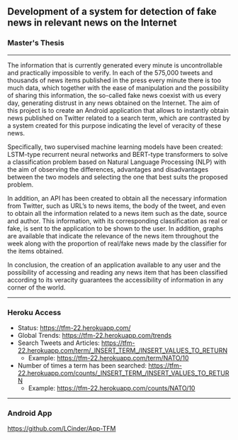 ## Development of a system for detection of fake news in relevant news on the Internet
### Master's Thesis

---
The information that is currently generated every minute is uncontrollable and practically impossible to verify. In each of the 575,000 tweets and thousands of news items
published in the press every minute there is too much data, which together with the ease
of manipulation and the possibility of sharing this information, the so-called fake news
coexist with us every day, generating distrust in any news obtained on the Internet.
The aim of this project is to create an Android application that allows to instantly obtain
news published on Twitter related to a search term, which are contrasted by a system
created for this purpose indicating the level of veracity of these news.

Specifically, two supervised machine learning models have been created: LSTM-type recurrent neural networks and BERT-type transformers to solve a classification problem
based on Natural Language Processing (NLP) with the aim of observing the differences,
advantages and disadvantages between the two models and selecting the one that best
suits the proposed problem.

In addition, an API has been created to obtain all the necessary information from Twitter,
such as URL’s to news items, the body of the tweet, and even to obtain all the information related to a news item such as the date, source and author. This information, with
its corresponding classification as real or fake, is sent to the application to be shown to
the user. In addition, graphs are available that indicate the relevance of the news item
throughout the week along with the proportion of real/fake news made by the classifier
for the items obtained.

In conclusion, the creation of an application available to any user and the possibility of
accessing and reading any news item that has been classified according to its veracity
guarantees the accessibility of information in any corner of the world.

---

### Heroku Access 
- Status: https://tfm-22.herokuapp.com/
- Global Trends: https://tfm-22.herokuapp.com/trends
- Search Tweets and Articles: https://tfm-22.herokuapp.com/term/_INSERT_TERM_/INSERT_VALUES_TO_RETURN
  - Example: https://tfm-22.herokuapp.com/term/NATO/10
- Number of times a term has been searched: https://tfm-22.herokuapp.com/counts/_INSERT_TERM_/INSERT_VALUES_TO_RETURN
  - Example: https://tfm-22.herokuapp.com/counts/NATO/10

---

### Android App
https://github.com/LCinder/App-TFM